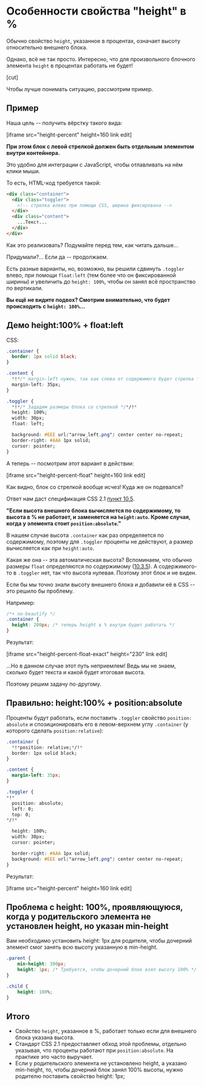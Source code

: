 # Особенности свойства "height" в %

Обычно свойство `height`, указанное в процентах, означает высоту относительно внешнего блока.

Однако, всё не так просто. Интересно, что для произвольного блочного элемента `height` в процентах работать не будет!

[cut]

Чтобы лучше понимать ситуацию, рассмотрим пример.

## Пример

Наша цель -- получить вёрстку такого вида:

[iframe src="height-percent" height=160 link edit]

**При этом блок с левой стрелкой должен быть отдельным элементом внутри контейнера.**

Это удобно для интеграции с JavaScript, чтобы отлавливать на нём клики мыши.

То есть, HTML-код требуется такой:

```html
<div class="container">
  <div class="toggler">
    <!-- стрелка влево при помощи CSS, ширина фиксирована -->
  </div>
  <div class="content">
    ...Текст...
  </div>
</div>
```

Как это реализовать? Подумайте перед тем, как читать дальше...

Придумали?... Если да -- продолжаем.

Есть разные варианты, но, возможно, вы решили сдвинуть `.toggler` влево, при помощи `float:left` (тем более что он фиксированной ширины) и увеличить до `height: 100%`, чтобы он занял всё пространство по вертикали.

**Вы ещё не видите подвох? Смотрим внимательно, что будет происходить с `height: 100%`...**

## Демо height:100% + float:left

CSS:

```css
.container {
  border: 1px solid black;
}

.content {
  *!*/* margin-left нужен, так как слева от содержимого будет стрелка */*/!*
  margin-left: 35px;
}

.toggler {
  *!*/* Зададим размеры блока со стрелкой */*/!*
  height: 100%;
  width: 30px;
  float: left;

  background: #EEE url("arrow_left.png") center center no-repeat;
  border-right: #AAA 1px solid;
  cursor: pointer;
}
```

А теперь -- посмотрим этот вариант в действии:

[iframe src="height-percent-float" height=160 link edit]

Как видно, блок со стрелкой вообще исчез! Куда же он подевался?

Ответ нам даст спецификация CSS 2.1 [пункт 10.5](http://www.w3.org/TR/CSS2/visudet.html#propdef-height).

**"Если высота внешнего блока вычисляется по содержимому, то высота в % не работает, и заменяется на `height:auto`. Кроме случая, когда у элемента стоит `position:absolute`."**

В нашем случае высота `.container` как раз определяется по содержимому, поэтому для `.toggler` проценты не действуют, а размер вычисляется как при `height:auto`.

Какая же она -- эта автоматическая высота? Вспоминаем, что обычно размеры `float` определяются по содержимому ([10.3.5](http://www.w3.org/TR/CSS2/visudet.html#float-width)). А содержимого-то в `.toggler` нет, так что высота нулевая. Поэтому этот блок и не виден.

Если бы мы точно знали высоту внешнего блока и добавили её в CSS -- это решило бы проблему.

Например:

```css
/*+ no-beautify */
.container {
  height: 200px; /* теперь height в % внутри будет работать */
}
```

Результат:

[iframe src="height-percent-float-exact" height="230" link edit]

...Но в данном случае этот путь неприемлем! Ведь мы не знаем, сколько будет текста и какой будет итоговая высота.

Поэтому решим задачу по-другому.

## Правильно: height:100% + position:absolute

Проценты будут работать, если поставить `.toggler` свойство `position: absolute` и спозиционировать его в левом-верхнем углу `.container` (у которого сделать `position:relative`):

```css
.container {
  *!*position: relative;*/!*
  border: 1px solid black;
}

.content {
  margin-left: 35px;
}

.toggler {
*!*
  position: absolute;
  left: 0;
  top: 0;
*/!*

  height: 100%;
  width: 30px;
  cursor: pointer;

  border-right: #AAA 1px solid;
  background: #EEE url("arrow_left.png") center center no-repeat;
}
```

Результат:

[iframe src="height-percent" height=160 link edit]

## Проблема с height: 100%, проявляющуюся, когда у родительского элемента не установлен height, но указан min-height

Вам необходимо установить height: 1px для родителя, чтобы дочерний элемент смог занять всю высоту указанную в min-height.
```css
.parent {
    min-height: 300px;
    height: 1px; /* Требуется, чтобы дочерний блок взял высоту 100% */
}

.child {
    height: 100%;
}
```

## Итого

- Свойство `height`, указанное в %, работает только если для внешнего блока указана высота.
- Стандарт CSS 2.1 предоставляет обход этой проблемы, отдельно указывая, что проценты работают при `position:absolute`. На практике это часто выручает.
- Если у родительского элемента не установлено height, а указано min-height, то, чтобы дочерний блок занял 100% высоты, нужно родителю поставить свойство height: 1px;

